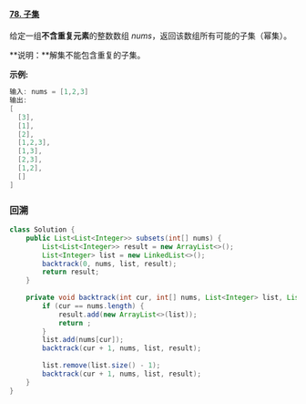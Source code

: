 #### [78. 子集](https://leetcode-cn.com/problems/subsets/)

给定一组**不含重复元素**的整数数组 *nums*，返回该数组所有可能的子集（幂集）。

**说明：**解集不能包含重复的子集。

**示例:**

```java
输入: nums = [1,2,3]
输出:
[
  [3],
  [1],
  [2],
  [1,2,3],
  [1,3],
  [2,3],
  [1,2],
  []
]
```

### 回溯

```java
class Solution {
    public List<List<Integer>> subsets(int[] nums) {
        List<List<Integer>> result = new ArrayList<>();
        List<Integer> list = new LinkedList<>();
        backtrack(0, nums, list, result);
        return result;
    }
    
    private void backtrack(int cur, int[] nums, List<Integer> list, List<List<Integer>> result) {
        if (cur == nums.length) {
            result.add(new ArrayList<>(list));
            return ;
        }
        list.add(nums[cur]);
        backtrack(cur + 1, nums, list, result);
        
        list.remove(list.size() - 1);
        backtrack(cur + 1, nums, list, result);
    }
}
```


